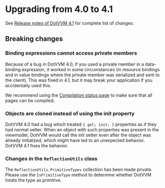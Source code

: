 # Upgrading from 4.0 to 4.1

See [Release notes of DotVVM 4.1](https://github.com/riganti/dotvvm/releases/tag/v4.1.0) for complete list of changes.

## Breaking changes

### Binding expressions cannot access private members

Because of a bug in DotVVM 4.0, if you used a private member in a data-binding expression, it worked in some circumstances (in resource bindings and in value bindings where the private member was serialized and sent to the client). This was fixed in 4.1, but it may break your application if you accidentally used this.

We recommend using the [Compilation status page](compilation-status-page) to make sure that all pages can be compiled.

### Objects are cloned instead of using the init property

DotVVM 4.0 had a bug which treated `{ get; init; }` properties as if they had normal setter. When an object with such properties was present in the viewmodel, DotVVM would call the init setter even after the object was already initialized, which might have led to an unexpected behavior. DotVVM 4.1 fixes the behavior.

### Changes in the `ReflectionUtils` class

The `ReflectionUtils.PrimitiveTypes` collection has been made private. Please use the `IsPrimitiveType` method to determine whether DotVVM treats the type as primitive.
